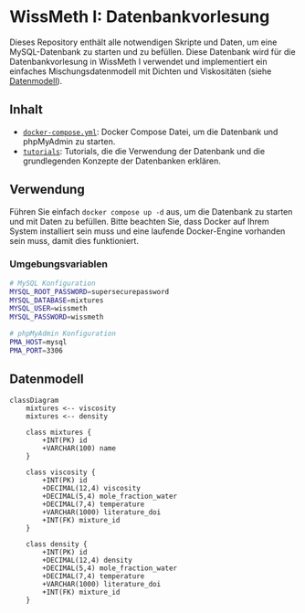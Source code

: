 # WissMeth I: Datenbankvorlesung

Dieses Repository enthält alle notwendigen Skripte und Daten, um eine MySQL-Datenbank zu starten und zu befüllen. Diese Datenbank wird für die Datenbankvorlesung in WissMeth I verwendet und implementiert ein einfaches Mischungsdatenmodell mit Dichten und Viskositäten (siehe [Datenmodell](#datenmodell)).

## Inhalt

- [`docker-compose.yml`](./docker-compose.yml): Docker Compose Datei, um die Datenbank und phpMyAdmin zu starten.
- [`tutorials`](./tutorials): Tutorials, die die Verwendung der Datenbank und die grundlegenden Konzepte der Datenbanken erklären.

## Verwendung

Führen Sie einfach `docker compose up -d` aus, um die Datenbank zu starten und mit Daten zu befüllen. Bitte beachten Sie, dass Docker auf Ihrem System installiert sein muss und eine laufende Docker-Engine vorhanden sein muss, damit dies funktioniert.

### Umgebungsvariablen

```bash
# MySQL Konfiguration
MYSQL_ROOT_PASSWORD=supersecurepassword
MYSQL_DATABASE=mixtures
MYSQL_USER=wissmeth
MYSQL_PASSWORD=wissmeth

# phpMyAdmin Konfiguration
PMA_HOST=mysql
PMA_PORT=3306
```

## Datenmodell

```mermaid
classDiagram
    mixtures <-- viscosity
    mixtures <-- density

    class mixtures {
        +INT(PK) id
        +VARCHAR(100) name
    }

    class viscosity {
        +INT(PK) id
        +DECIMAL(12,4) viscosity
        +DECIMAL(5,4) mole_fraction_water
        +DECIMAL(7,4) temperature
        +VARCHAR(1000) literature_doi
        +INT(FK) mixture_id
    }

    class density {
        +INT(PK) id
        +DECIMAL(12,4) density
        +DECIMAL(5,4) mole_fraction_water
        +DECIMAL(7,4) temperature
        +VARCHAR(1000) literature_doi
        +INT(FK) mixture_id
    }
```
